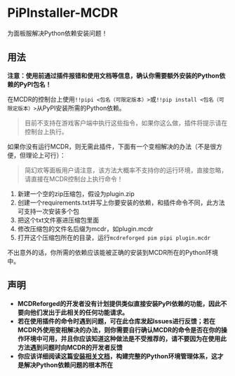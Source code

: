 # PiPInstaller-MCDR
为面板服解决Python依赖安装问题！

## 用法
**注意：使用前通过插件报错和使用文档等信息，确认你需要额外安装的Python依赖的PyPI包名！**

在MCDR的控制台上使用`!!pipi <包名（可限定版本）>`或`!!pip install <包名（可限定版本）>`从PyPI安装所需的Python依赖。
> 目前不支持在游戏客户端中执行这些指令，如果你这么做，插件将提示请在控制台上执行。

如果你没有运行MCDR，则无需此插件，下面有一个变相解决的办法（不是很方便，但理论上可行）：
> 简幻欢等面板用户请注意，该方法大概率不支持你的运行环境，直接忽略，请直接在MCDR控制台上执行命令！

1. 新建一个空的zip压缩包，假设为plugin.zip
2. 创建一个requirements.txt并写上你要安装的依赖，和插件命令不同，此方法可支持一次安装多个包
3. 把这个txt文件塞进压缩包里面
4. 修改压缩包的文件名后缀为mcdr，如plugin.mcdr
5. 打开这个压缩包所在的目录，运行`mcdreforged pim pipi plugin.mcdr`

不出意外的话，你所需的依赖应该能被正确的安装到MCDR所在的Python环境中。

## 声明
- **MCDReforged的开发者没有计划提供类似直接安装PyPI依赖的功能，因此不要向他们发出于此相关的任何功能请求。**
- **若在使用插件的命令时遇到问题，可在此仓库发起Issues进行反馈；若在MCDR外使用变相解决的办法，则你需要自行确认MCDR的命令是否在你的操作环境中可用，并且你应该知道这种做法是不受推荐的，请不要因为在使用此方法遇到问题时向MCDR的开发者反馈**
- **你应该详细阅读这篇[安装相关文档](https://docs.mcdreforged.com/zh-cn/latest/quick_start/install.html#)，构建完整的Python环境管理体系，这才是解决Python依赖问题的根本所在**

